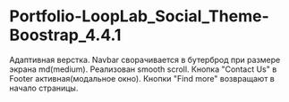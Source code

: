 # Portfolio-LoopLab_Social_Theme-Boostrap_4.4.1
Адаптивная верстка. Navbar сворачивается в бутерброд при размере экрана md(medium). 
Реализован smooth scroll.
Кнопка "Contact Us" в Footer активная(модальное окно).
Кнопки "Find more" возвращают в начало страницы.
